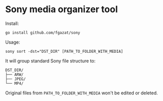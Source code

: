 # Sony media organizer tool

Install:

```
go install github.com/fgazat/sony
```


Usage:

```
sony sort -dst="DST_DIR" [PATH_TO_FOLDER_WITH_MEDIA]
```

It will group standard Sony file structure to: 

```
DST_DIR/
├── ARW/
├── JPEG/
└── MP4/
```

Original files from `PATH_TO_FOLDER_WITH_MEDIA` won't be edited or deleted.

